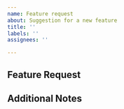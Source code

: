 ```yaml
---
name: Feature request
about: Suggestion for a new feature
title: ''
labels: ''
assignees: ''

---
```


## Feature Request


## Additional Notes
